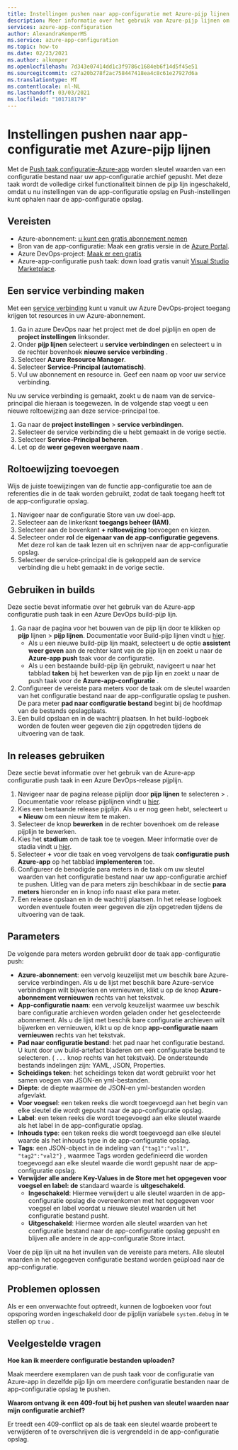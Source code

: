 ```yaml
---
title: Instellingen pushen naar app-configuratie met Azure-pijp lijnen
description: Meer informatie over het gebruik van Azure-pijp lijnen om sleutel waarden naar een app-configuratie archief te pushen
services: azure-app-configuration
author: AlexandraKemperMS
ms.service: azure-app-configuration
ms.topic: how-to
ms.date: 02/23/2021
ms.author: alkemper
ms.openlocfilehash: 7d343e07414dd1c3f9786c1684eb6f14d5f45e51
ms.sourcegitcommit: c27a20b278f2ac758447418ea4c8c61e27927d6a
ms.translationtype: MT
ms.contentlocale: nl-NL
ms.lasthandoff: 03/03/2021
ms.locfileid: "101718179"
---
```

# <a name="push-settings-to-app-configuration-with-azure-pipelines"></a>Instellingen pushen naar app-configuratie met Azure-pijp lijnen

Met de [Push taak configuratie-Azure-app](https://marketplace.visualstudio.com/items?itemName=AzureAppConfiguration.azure-app-configuration-task-push) worden sleutel waarden van een configuratie bestand naar uw app-configuratie archief gepusht. Met deze taak wordt de volledige cirkel functionaliteit binnen de pijp lijn ingeschakeld, omdat u nu instellingen van de app-configuratie opslag en Push-instellingen kunt ophalen naar de app-configuratie opslag.

## <a name="prerequisites"></a>Vereisten

- Azure-abonnement: [u kunt een gratis abonnement nemen](https://azure.microsoft.com/free/)
- Bron van de app-configuratie: Maak een gratis versie in de [Azure Portal](https://portal.azure.com).
- Azure DevOps-project: [Maak er een gratis](https://go.microsoft.com/fwlink/?LinkId=2014881)
- Azure-app-configuratie push taak: down load gratis vanuit [Visual Studio Marketplace](https://marketplace.visualstudio.com/items?itemName=AzureAppConfiguration.azure-app-configuration-task-push).

## <a name="create-a-service-connection"></a>Een service verbinding maken

Met een [service verbinding](/azure/devops/pipelines/library/service-endpoints) kunt u vanuit uw Azure DevOps-project toegang krijgen tot resources in uw Azure-abonnement.

1. Ga in azure DevOps naar het project met de doel pijplijn en open de **project instellingen** linksonder.
1. Onder **pijp lijnen** selecteert u **service verbindingen** en selecteert u in de rechter bovenhoek **nieuwe service verbinding** .
1. Selecteer **Azure Resource Manager**.
1. Selecteer **Service-Principal (automatisch)**.
1. Vul uw abonnement en resource in. Geef een naam op voor uw service verbinding.

Nu uw service verbinding is gemaakt, zoekt u de naam van de service-principal die hieraan is toegewezen. In de volgende stap voegt u een nieuwe roltoewijzing aan deze service-principal toe.

1. Ga naar de **project instellingen**  >  **service verbindingen**.
1. Selecteer de service verbinding die u hebt gemaakt in de vorige sectie.
1. Selecteer **Service-Principal beheren**.
1. Let op de **weer gegeven weergave naam** .

## <a name="add-role-assignment"></a>Roltoewijzing toevoegen

Wijs de juiste toewijzingen van de functie app-configuratie toe aan de referenties die in de taak worden gebruikt, zodat de taak toegang heeft tot de app-configuratie opslag.

1. Navigeer naar de configuratie Store van uw doel-app. 
1. Selecteer aan de linkerkant **toegangs beheer (IAM)**.
1. Selecteer aan de bovenkant **+** **roltoewijzing** toevoegen en kiezen.
1. Selecteer onder **rol** de **eigenaar van de app-configuratie gegevens**. Met deze rol kan de taak lezen uit en schrijven naar de app-configuratie opslag. 
1. Selecteer de service-principal die is gekoppeld aan de service verbinding die u hebt gemaakt in de vorige sectie.
  
## <a name="use-in-builds"></a>Gebruiken in builds

Deze sectie bevat informatie over het gebruik van de Azure-app configuratie push taak in een Azure DevOps build-pijp lijn.

1. Ga naar de pagina voor het bouwen van de pijp lijn door te klikken op **pijp** lijnen  >  **pijp lijnen**. Documentatie voor Build-pijp lijnen vindt u [hier](/azure/devops/pipelines/create-first-pipeline?tabs=tfs-2018-2).
      - Als u een nieuwe build-pijp lijn maakt, selecteert u de optie **assistent weer geven** aan de rechter kant van de pijp lijn en zoekt u naar de **Azure-app push** taak voor de configuratie.
      - Als u een bestaande build-pijp lijn gebruikt, navigeert u naar het tabblad **taken** bij het bewerken van de pijp lijn en zoekt u naar de push taak voor de **Azure-app-configuratie** .
2. Configureer de vereiste para meters voor de taak om de sleutel waarden van het configuratie bestand naar de app-configuratie opslag te pushen. De para meter **pad naar configuratie bestand** begint bij de hoofdmap van de bestands opslagplaats.
3. Een build opslaan en in de wachtrij plaatsen. In het build-logboek worden de fouten weer gegeven die zijn opgetreden tijdens de uitvoering van de taak.

## <a name="use-in-releases"></a>In releases gebruiken

Deze sectie bevat informatie over het gebruik van de Azure-app configuratie push taak in een Azure DevOps-release pijplijn.

1. Navigeer naar de pagina release pijplijn door **pijp lijnen** te selecteren  >  . Documentatie voor release pijplijnen vindt u [hier](/azure/devops/pipelines/release).
1. Kies een bestaande release pijplijn. Als u er nog geen hebt, selecteert u **+ Nieuw** om een nieuw item te maken.
1. Selecteer de knop **bewerken** in de rechter bovenhoek om de release pijplijn te bewerken.
1. Kies het **stadium** om de taak toe te voegen. Meer informatie over de stadia vindt u [hier](/azure/devops/pipelines/release/environments).
1. Selecteer **+** voor die taak en voeg vervolgens de taak **configuratie push Azure-app** op het tabblad **implementeren** toe.
1. Configureer de benodigde para meters in de taak om uw sleutel waarden van het configuratie bestand naar uw app-configuratie archief te pushen. Uitleg van de para meters zijn beschikbaar in de sectie **para meters** hieronder en in knop info naast elke para meter.
1. Een release opslaan en in de wachtrij plaatsen. In het release logboek worden eventuele fouten weer gegeven die zijn opgetreden tijdens de uitvoering van de taak.

## <a name="parameters"></a>Parameters

De volgende para meters worden gebruikt door de taak app-configuratie push:

- **Azure-abonnement**: een vervolg keuzelijst met uw beschik bare Azure-service verbindingen. Als u de lijst met beschik bare Azure-service verbindingen wilt bijwerken en vernieuwen, klikt u op de knop **Azure-abonnement vernieuwen** rechts van het tekstvak.
- **App-configuratie naam**: een vervolg keuzelijst waarmee uw beschik bare configuratie archieven worden geladen onder het geselecteerde abonnement. Als u de lijst met beschik bare configuratie archieven wilt bijwerken en vernieuwen, klikt u op de knop **app-configuratie naam vernieuwen** rechts van het tekstvak.
- **Pad naar configuratie bestand**: het pad naar het configuratie bestand. U kunt door uw build-artefact bladeren om een configuratie bestand te selecteren. ( `...` knop rechts van het tekstvak). De ondersteunde bestands indelingen zijn: YAML, JSON, Properties.
- **Scheidings teken**: het scheidings teken dat wordt gebruikt voor het samen voegen van JSON-en yml-bestanden.
- **Diepte**: de diepte waarmee de JSON-en yml-bestanden worden afgevlakt.
- **Voor voegsel**: een teken reeks die wordt toegevoegd aan het begin van elke sleutel die wordt gepusht naar de app-configuratie opslag.
- **Label**: een teken reeks die wordt toegevoegd aan elke sleutel waarde als het label in de app-configuratie opslag.
- **Inhouds type**: een teken reeks die wordt toegevoegd aan elke sleutel waarde als het inhouds type in de app-configuratie opslag.
- **Tags**: een JSON-object in de indeling van `{"tag1":"val1", "tag2":"val2"}` , waarmee Tags worden gedefinieerd die worden toegevoegd aan elke sleutel waarde die wordt gepusht naar de app-configuratie opslag.
- **Verwijder alle andere Key-Values in de Store met het opgegeven voor voegsel en label: de** standaard waarde is **uitgeschakeld**.
  - **Ingeschakeld**: Hiermee verwijdert u alle sleutel waarden in de app-configuratie opslag die overeenkomen met het opgegeven voor voegsel en label voordat u nieuwe sleutel waarden uit het configuratie bestand pusht.
  - **Uitgeschakeld**: Hiermee worden alle sleutel waarden van het configuratie bestand naar de app-configuratie opslag gepusht en blijven alle andere in de app-configuratie Store intact.

Voer de pijp lijn uit na het invullen van de vereiste para meters. Alle sleutel waarden in het opgegeven configuratie bestand worden geüpload naar de app-configuratie.

## <a name="troubleshooting"></a>Problemen oplossen

Als er een onverwachte fout optreedt, kunnen de logboeken voor fout opsporing worden ingeschakeld door de pijplijn variabele `system.debug` in te stellen op `true` .

## <a name="faq"></a>Veelgestelde vragen

**Hoe kan ik meerdere configuratie bestanden uploaden?**

Maak meerdere exemplaren van de push taak voor de configuratie van Azure-app in dezelfde pijp lijn om meerdere configuratie bestanden naar de app-configuratie opslag te pushen.

**Waarom ontvang ik een 409-fout bij het pushen van sleutel waarden naar mijn configuratie archief?**

Er treedt een 409-conflict op als de taak een sleutel waarde probeert te verwijderen of te overschrijven die is vergrendeld in de app-configuratie opslag.

